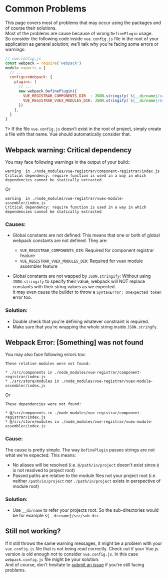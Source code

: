 # Common Problems

This page covers most of problems that may occur using the packages and of course their solutions.  
Most of the problems are cause because of wrong `DefinePlugin` usage.  
So consider the following code inside `vue.config.js` file in the root of your application as general solution; we'll talk why you're facing some errors or warnings:
```javascript
// vue.config.js
const webpack = require('webpack')
module.exports = {
  // ...
  configureWebpack: {
    plugins: [
      // ...
      new webpack.DefinePlugin({
        VUE_REGISTRAR_COMPONENTS_DIR  : JSON.stringify(`${__dirname}/src/components`),
        VUE_REGISTRAR_VUEX_MODULES_DIR: JSON.stringify(`${__dirname}/src/vuex-modules`)
      })
    ],
  }
}
```
?> If the file `vue.config.js` doesn't exist in the root of project, simply create a file with that name. Vue should automatically consider that.

## Webpack warning: Critical dependency

You may face following warnings in the output of your build::
```
warning  in ./node_modules/vue-registrar/component-registrar/index.js
Critical dependency: require function is used in a way in which dependencies cannot be statically extracted
```
Or
```
warning  in ./node_modules/vue-registrar/vuex-module-assembler/index.js
Critical dependency: require function is used in a way in which dependencies cannot be statically extracted
```

### Causes:
* Global constants are not defined:
This means that one or both of global webpack constants are not defined. They are:
  * `VUE_REGISTRAR_COMPONENTS_DIR`: Required for component registrar feature
  * `VUE_REGISTRAR_VUEX_MODULES_DIR`: Required for vuex module assembler feature

* Global constants are not wapped by `JSON.stringify`:
Without using `JSON.stringify` to specify their value, webpack will NOT replace constants with their string values as we expected.  
It may even cause the builder to throw a `SyntaxError: Unexpected token` error too.


### Solution:
+ Double check that you're defining whatever constraint is required.
+ Make sure that you're wrapping the whole string inside `JSON.stringfy`.


## Webpack Error: [Something] was not found
You may also face following errors too:
```
These relative modules were not found:

* ./src/components in ./node_modules/vue-registrar/component-registrar/index.js
* ./src/store/modules in ./node_modules/vue-registrar/vuex-module-assembler/index.js
```

Or 
```
These dependencies were not found:

* @/src/components in ./node_modules/vue-registrar/component-registrar/index.js
* @/src/store/modules in ./node_modules/vue-registrar/vuex-module-assembler/index.js
```
### Cause:
The cause is pretty simple. The way `DefinePlugin` passes strings are not what we're expected. This means:  
* No aliases will be resolved (i.e. `@/path/in/project` doesn't exist since `@` is not resolved to project root)
* Passed paths are relative to the module files not your project root (i.e. neither `/path/in/project` nor `./path/in/project` exists in perspective of module root)

### Solution:
+ Use `__dirname`  to refer your projects root. So the sub-directories would be for example `${__dirname}/src/sub-dir`.

## Still not working?
If it still throws the same warning messages, it might be a problem with your `vue.config.js` file that is not being read correctly. Check out if your Vue.js version is old enough not to consider `vue.config.js`. In this case `webpack.config.js` file might be your solution.  
And of course, don't hesitate to [submit an issue](https://github.com/AmirrezaNasiri/vue-registrar/issues) if you're still facing problems.
